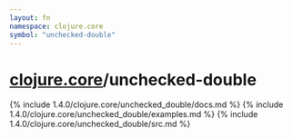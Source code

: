 ```yaml
---
layout: fn
namespace: clojure.core
symbol: "unchecked-double"
---
```


# [clojure.core](../)/unchecked-double

{% include 1.4.0/clojure.core/unchecked_double/docs.md %}
{% include 1.4.0/clojure.core/unchecked_double/examples.md %}
{% include 1.4.0/clojure.core/unchecked_double/src.md %}

